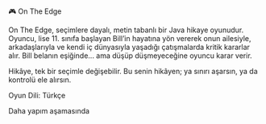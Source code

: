 🎮 On The Edge

On The Edge, seçimlere dayalı, metin tabanlı bir Java hikaye oyunudur. Oyuncu, lise 11. sınıfa başlayan Bill’in hayatına yön vererek onun ailesiyle, arkadaşlarıyla ve kendi iç dünyasıyla 
yaşadığı çatışmalarda kritik kararlar alır. Bill belanın eşiğinde... ama düşüp düşmeyeceğine oyuncu karar verir.

Hikâye, tek bir seçimle değişebilir. Bu senin hikâyen; ya sınırı aşarsın, ya da kontrolü ele alırsın.

Oyun Dili: Türkçe

Daha yapım aşamasında

